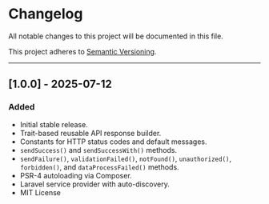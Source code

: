 # Changelog

All notable changes to this project will be documented in this file.

This project adheres to [Semantic Versioning](https://semver.org/).

---

## [1.0.0] - 2025-07-12

### Added
- Initial stable release.
- Trait-based reusable API response builder.
- Constants for HTTP status codes and default messages.
- `sendSuccess()` and `sendSuccessWith()` methods.
- `sendFailure()`, `validationFailed()`, `notFound()`, `unauthorized()`, `forbidden()`, and `dataProcessFailed()` methods.
- PSR-4 autoloading via Composer.
- Laravel service provider with auto-discovery.
- MIT License